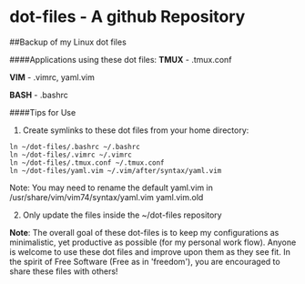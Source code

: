 # dot-files - A github Repository
##Backup of my Linux dot files

####Applications using these dot files:
**TMUX** - .tmux.conf

**VIM** - .vimrc, yaml.vim

**BASH** - .bashrc

####Tips for Use
1) Create symlinks to these dot files from your home directory:
	
```
ln ~/dot-files/.bashrc ~/.bashrc
ln ~/dot-files/.vimrc ~/.vimrc
ln ~/dot-files/.tmux.conf ~/.tmux.conf
ln ~/dot-files/yaml.vim ~/.vim/after/syntax/yaml.vim
```

Note: You may need to rename the default yaml.vim in /usr/share/vim/vim74/syntax/yaml.vim yaml.vim.old

2) Only update the files inside the ~/dot-files repository


**Note**: The overall goal of these dot-files is to keep my configurations as minimalistic, yet productive as possible (for my personal work flow). Anyone is welcome to use these dot files and improve upon them as they see fit. In the spirit of Free Software (Free as in 'freedom'), you are encouraged to share these files with others!
